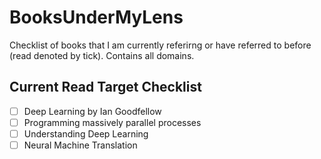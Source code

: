 # BooksUnderMyLens
Checklist of books that I am currently referirng or have referred to before (read denoted by tick). Contains all domains.

## Current Read Target Checklist 
- [ ] Deep Learning by Ian Goodfellow
- [ ] Programming massively parallel processes
- [ ] Understanding Deep Learning
- [ ] Neural Machine Translation
